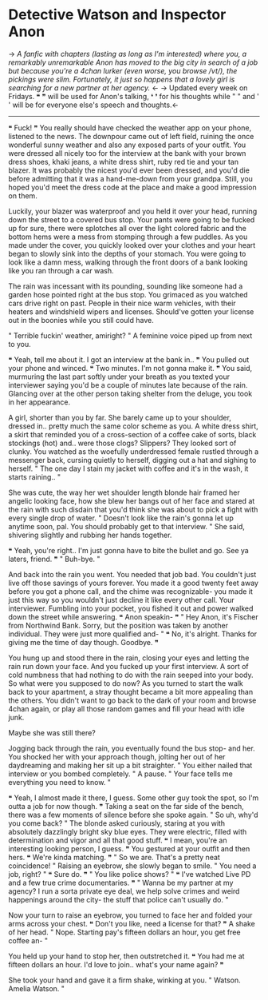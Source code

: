 # Detective Watson and Inspector Anon

-> *A fanfic with chapters (lasting as long as I'm interested)  where you, a remarkably unremarkable Anon has moved to the big city in search of a job but because you're a 4chan lurker (even worse, you browse /vt/), the pickings were slim. Fortunately,  it just so happens that a lovely girl is searching for a new partner at her agency.* <-
-> Updated every week on Fridays. 
❝ ❞ will be used for Anon's talking, ❛ ❜ for his thoughts while  " " and ' ' will be for everyone else's speech and thoughts.<-

***

❝ Fuck! ❞
You really should have checked the weather app on your phone, listened to the news. The downpour came out of left field, ruining the once wonderful sunny weather and also any exposed parts of your outfit. You were dressed all nicely too for the interview at the bank with your brown dress shoes, khaki jeans, a white dress shirt, ruby red tie and your tan blazer. It was probably the nicest you'd ever been dressed, and you'd die before admitting that it was a hand-me-down from your grandpa. Still, you hoped you'd meet the dress code at the place and make a good impression on them. 

Luckily, your blazer was waterproof and you held it over your head, running down the street to a covered bus stop. Your pants were going to be fucked up for sure, there were splotches all over the light colored fabric and the bottom hems were a mess from stomping through a few puddles. As you made under the cover, you quickly looked over your clothes and your heart began to slowly sink into the depths of your stomach. You were going to look like a damn mess, walking through the front doors of a bank looking like you ran through a car wash.

The rain was incessant with its pounding, sounding like someone had a garden hose pointed right at the bus stop. You grimaced as you watched cars drive right on past. People in their nice warm vehicles, with their heaters and windshield wipers and licenses. Should've gotten your license out in the boonies while you still could have. 

" Terrible fuckin' weather, amiright? "
A feminine voice piped up from next to you.

❝ Yeah, tell me about it. I got an interview at the bank in.. ❞
You pulled out your phone and winced. ❝ Two minutes. I'm not gonna make it. ❞ You said, murmuring the last part softly under your breath as you texted your interviewer saying you'd be a couple of minutes late because of the rain. Glancing over at the other person taking shelter from the deluge, you took in her appearance.

A girl, shorter than you by far. She barely came up to your shoulder, dressed in.. pretty much the same color scheme as you. A white dress shirt, a skirt that reminded you of a cross-section of a coffee cake of sorts, black stockings (hot) and.. were those clogs? Slippers? They looked sort of clunky. You watched as the woefully underdressed female rustled through a messenger back, cursing quietly to herself, digging out a hat and sighing to herself. " The one day I stain my jacket with coffee and it's in the wash, it starts raining.. " 

She was cute, the way her wet shoulder length blonde hair framed her angelic looking face, how she blew her bangs out of her face and stared at the rain with such disdain that you'd think she was about to pick a fight with every single drop of water. " Doesn't look like the rain's gonna let up anytime soon, pal. You should probably get to that interview. " She said, shivering slightly and rubbing her hands together.

❝ Yeah, you're right.. I'm just gonna have to bite the bullet and go. See ya laters, friend. ❞
" Buh-bye. "

And back into the rain you went. You needed that job bad. You couldn't just live off those savings of yours forever. You made it a good twenty feet away before you got a phone call, and the chime was recognizable- you made it just this way so you wouldn't just decline it like every other call. Your interviewer. Fumbling into your pocket, you fished it out and power walked down the street while answering. ❝ Anon speakin- ❞
" Hey Anon, it's Fischer from Northwind Bank. Sorry, but the position was taken by another individual. They were just more qualified and- "
❝ No, it's alright. Thanks for giving me the time of day though. Goodbye. ❞

You hung up and stood there in the rain, closing your eyes and letting the rain run down your face.
And you fucked up your first interview. A sort of cold numbness that had nothing to do with the rain seeped into your body. So what were you supposed to do now? As you turned to start the walk back to your apartment, a stray thought became a bit more appealing than the others. You didn't want to go back to the dark of your room and browse 4chan again, or play all those random games and fill your head with idle junk.

Maybe she was still there?

Jogging back through the rain, you eventually found the bus stop- and her. You shocked her with your approach though, jolting her out of her daydreaming and making her sit up a bit straighter. " You either nailed that interview or you bombed completely. "
A pause.
" Your face tells me everything you need to know. "

❝ Yeah, I almost made it there, I guess. Some other guy took the spot, so I'm outta a job for now though. ❞
Taking a seat on the far side of the bench, there was a few moments of silence before she spoke again. " So uh, why'd you come back? " The blonde asked curiously, staring at you with absolutely dazzlingly bright sky blue eyes. They were electric, filled with determination and vigor and all that good stuff. ❝ I mean, you're an interesting looking person, I guess. ❞ You gestured at your outfit and then hers. ❝ We're kinda matching. ❞
" So we are. That's a pretty neat coincidence! " Raising an eyebrow, she slowly began to smile. " You need a job, right? "
❝ Sure do. ❞
" You like police shows? "
❝ I've watched Live PD and a few true crime documentaries. ❞
" Wanna be my partner at my agency? I run a sorta private eye deal, we help solve crimes and weird happenings around the city- the stuff that police can't usually do. "

Now your turn to raise an eyebrow, you turned to face her and folded your arms across your chest. ❝ Don't you like, need a license for that? ❞ A shake of her head. " Nope. Starting pay's fifteen dollars an hour, you get free coffee an- "

You held up your hand to stop her, then outstretched it.
❝ You had me at fifteen dollars an hour. I'd love to join.. what's your name again? ❞

She took your hand and gave it a firm shake, winking at you.
" Watson. Amelia Watson. "